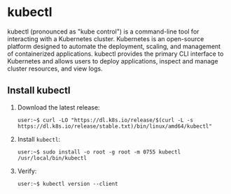 # kubectl

kubectl (pronounced as "kube control") is a command-line tool for interacting with a Kubernetes
cluster. Kubernetes is an open-source platform designed to automate the deployment, scaling, and
management of containerized applications. kubectl provides the primary CLI interface to Kubernetes
and allows users to deploy applications, inspect and manage cluster resources, and view logs.

## Install kubectl

1. Download the latest release:

    ```console
    user:~$ curl -LO "https://dl.k8s.io/release/$(curl -L -s https://dl.k8s.io/release/stable.txt)/bin/linux/amd64/kubectl"
    ```

1. Install `kubectl`:

    ```console
    user:~$ sudo install -o root -g root -m 0755 kubectl /usr/local/bin/kubectl
    ```

1. Verify:

    ```console
    user:~$ kubectl version --client
    ```
